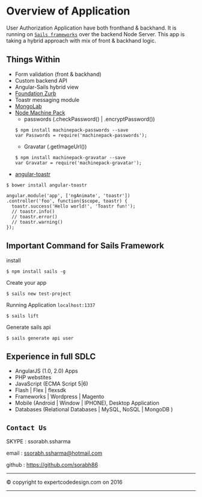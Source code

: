 # Overview of Application
User Authorization Application have both fronthand & backhand. It is running on [`Sails frameworks`](http://sailsjs.com) over the backend Node Server. This app is taking a hybrid approach with mix of front & backhand logic. 

## Things Within
* Form validation (front & backhand)
* Custom backend API
* Angular-Sails hybrid view
* [Foundation Zurb](https://foundation.zurb.com/)
* Toastr messaging module
* [MongoLab](https://mlab.com/)
* [Node Machine Pack](http://node-machine.org/)
  * passwords (.checkPassword() | .encryptPassword())
  ```
  $ npm install machinepack-passwords --save
  var Passwords = require('machinepack-passwords');
  ```
  * Gravatar (.getImageUrl())
  ```
  $ npm install machinepack-gravatar --save
  var Gravatar = require('machinepack-gravatar');
  ```
* [angular-toastr](https://github.com/Foxandxss/angular-toastr)
```
$ bower install angular-toastr

angular.module('app', ['ngAnimate', 'toastr'])
.controller('foo', function($scope, toastr) {
  toastr.success('Hello world!', 'Toastr fun!');
  // toastr.info()
  // toastr.error()
  // toastr.warning()
});
```

## Important Command for Sails Framework
install

```
$ npm install sails -g
```
Create your app
```
$ sails new test-project
```
Running Application `localhost:1337`
```
$ sails lift
```
Generate sails api
```
$ sails generate api user
```


## Experience in full SDLC
* AngularJS (1.0, 2.0) Apps
* PHP webstites
* JavaScript (ECMA Script 5|6)
* Flash | Flex | flexsdk
* Frameworks | Wordpress | Magento 
* Mobile (Android | Window | IPHONE), Desktop Application
* Databases (Relational Databases | MySQL, NoSQL | MongoDB )
## `Contact Us`
SKYPE : ssorabh.ssharma

email : ssorabh.ssharma@hotmail.com

github : https://github.com/sorabh86

-----------

© copyright to expertcodedesign.com on 2016 

-----------